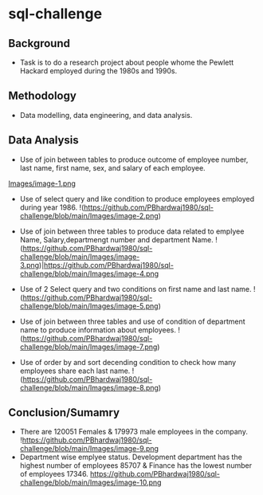 # sql-challenge


## Background
- Task is to do a research project about people whome the Pewlett Hackard employed during the 1980s and 1990s.

## Methodology

- Data modelling, data engineering, and data analysis.

## Data Analysis
- Use of join between tables to produce outcome of employee number, last name, first name, sex, and salary of each employee.

[Images/image-1.png](https://github.com/PBhardwaj1980/sql-challenge/blob/a6d0545583e3ec9b9e0564e2e61e5056fa4e278d/Images/image-1.png)

- Use of select query and like condition to produce employees employed during year 1986.
!(https://github.com/PBhardwaj1980/sql-challenge/blob/main/Images/image-2.png)

- Use of join between three tables to produce data related to emplyee Name, Salary,departmengt number and department Name.
!(https://github.com/PBhardwaj1980/sql-challenge/blob/main/Images/image-3.png)|https://github.com/PBhardwaj1980/sql-challenge/blob/main/Images/image-4.png

- Use of 2 Select query and two conditions on first name and last name.
!(https://github.com/PBhardwaj1980/sql-challenge/blob/main/Images/image-5.png)

- Use of join between three tables and use of condition of department name to produce information about employees.
!(https://github.com/PBhardwaj1980/sql-challenge/blob/main/Images/image-7.png)

- Use of order by and sort decending condition to check  how many employees share each last name.
!(https://github.com/PBhardwaj1980/sql-challenge/blob/main/Images/image-8.png)

## Conclusion/Sumamry
- There are 120051 Females & 179973 male employees in the company. 
!https://github.com/PBhardwaj1980/sql-challenge/blob/main/Images/image-9.png
- Department wise emplyee status. Development department has the  highest number of employees 85707 & Finance has the lowest number of employees 17346.
https://github.com/PBhardwaj1980/sql-challenge/blob/main/Images/image-10.png
